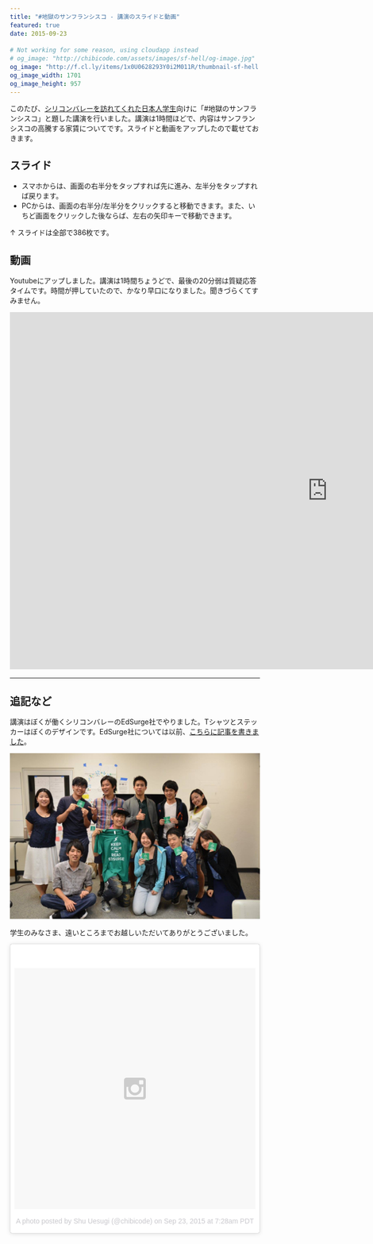 ```yaml
---
title: "#地獄のサンフランシスコ - 講演のスライドと動画"
featured: true
date: 2015-09-23

# Not working for some reason, using cloudapp instead
# og_image: "http://chibicode.com/assets/images/sf-hell/og-image.jpg"
og_image: "http://f.cl.ly/items/1x0U0628293Y0i2M011R/thumbnail-sf-hell.jpg"
og_image_width: 1701
og_image_height: 957
---
```


このたび、[シリコンバレーを訪れてくれた日本人学生](http://shunnshu.hatenablog.com/)向けに「#地獄のサンフランシスコ」と題した講演を行いました。講演は1時間ほどで、内容はサンフランシスコの高騰する家賃についてです。スライドと動画をアップしたので載せておきます。

## スライド

- スマホからは、画面の右半分をタップすれば先に進み、左半分をタップすれば戻ります。
- PCからは、画面の右半分/左半分をクリックすると移動できます。また、いちど画面をクリックした後ならば、左右の矢印キーで移動できます。

<p><script async class="speakerdeck-embed" data-id="7fa6b7279c69409e8c0c07cb079a3dbb" data-ratio="1.33333333333333" src="//speakerdeck.com/assets/embed.js"></script></p>

↑ スライドは全部で386枚です。

## 動画

Youtubeにアップしました。講演は1時間ちょうどで、最後の20分弱は質疑応答タイムです。時間が押していたので、かなり早口になりました。聞きづらくてすみません。

<p><iframe width="1280" height="720" src="https://www.youtube.com/embed/zWB6IwAt1UQ" frameborder="0" allowfullscreen></iframe></p>

---

## 追記など

講演はぼくが働くシリコンバレーのEdSurge社でやりました。Tシャツとステッカーはぼくのデザインです。EdSurge社については以前、[こちらに記事を書きました](https://medium.com/digital-native/%E3%82%82%E3%81%A3%E3%81%A8%E3%82%82%E7%9C%9F%E5%AE%9F%E3%81%AB%E8%BF%91%E3%81%84%E6%96%87%E3%82%92%E6%9B%B8%E3%81%93%E3%81%86-%E3%81%A8%E3%81%82%E3%82%8B%E6%95%99%E8%82%B2%E3%83%A1%E3%83%87%E3%82%A3%E3%82%A2%E3%81%8C%E3%82%B7%E3%83%AA%E3%82%B3%E3%83%B3%E3%83%90%E3%83%AC%E3%83%BC%E3%81%A7%E7%94%9F%E3%81%BE%E3%82%8C%E3%81%9F%E8%A9%B1-b2436d34ce62)。

![](/assets/images/sf-hell/group-photo.jpg)

学生のみなさま、遠いところまでお越しいただいてありがとうございました。

<p><blockquote class="instagram-media" data-instgrm-version="4" style=" background:#FFF; border:0; border-radius:3px; box-shadow:0 0 1px 0 rgba(0,0,0,0.5),0 1px 10px 0 rgba(0,0,0,0.15); margin: 1px; max-width:658px; padding:0; width:99.375%; width:-webkit-calc(100% - 2px); width:calc(100% - 2px);"><div style="padding:8px;"> <div style=" background:#F8F8F8; line-height:0; margin-top:40px; padding:50.0% 0; text-align:center; width:100%;"> <div style=" background:url(data:image/png;base64,iVBORw0KGgoAAAANSUhEUgAAACwAAAAsCAMAAAApWqozAAAAGFBMVEUiIiI9PT0eHh4gIB4hIBkcHBwcHBwcHBydr+JQAAAACHRSTlMABA4YHyQsM5jtaMwAAADfSURBVDjL7ZVBEgMhCAQBAf//42xcNbpAqakcM0ftUmFAAIBE81IqBJdS3lS6zs3bIpB9WED3YYXFPmHRfT8sgyrCP1x8uEUxLMzNWElFOYCV6mHWWwMzdPEKHlhLw7NWJqkHc4uIZphavDzA2JPzUDsBZziNae2S6owH8xPmX8G7zzgKEOPUoYHvGz1TBCxMkd3kwNVbU0gKHkx+iZILf77IofhrY1nYFnB/lQPb79drWOyJVa/DAvg9B/rLB4cC+Nqgdz/TvBbBnr6GBReqn/nRmDgaQEej7WhonozjF+Y2I/fZou/qAAAAAElFTkSuQmCC); display:block; height:44px; margin:0 auto -44px; position:relative; top:-22px; width:44px;"></div></div><p style=" color:#c9c8cd; font-family:Arial,sans-serif; font-size:14px; line-height:17px; margin-bottom:0; margin-top:8px; overflow:hidden; padding:8px 0 7px; text-align:center; text-overflow:ellipsis; white-space:nowrap;"><a href="https://instagram.com/p/7-fkdxCbcN/" style=" color:#c9c8cd; font-family:Arial,sans-serif; font-size:14px; font-style:normal; font-weight:normal; line-height:17px; text-decoration:none;" target="_top">A photo posted by Shu Uesugi (@chibicode)</a> on <time style=" font-family:Arial,sans-serif; font-size:14px; line-height:17px;" datetime="2015-09-23T14:28:03+00:00">Sep 23, 2015 at 7:28am PDT</time></p></div></blockquote></p>
